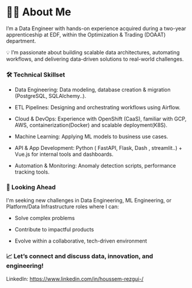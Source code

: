 # 👨‍💻 About Me

I’m a Data Engineer with hands-on experience acquired during a two-year apprenticeship at EDF, within the Optimization & Trading (DOAAT) department.

💡 I’m passionate about building scalable data architectures, automating workflows, and delivering data-driven solutions to real-world challenges.

### 🛠️ Technical Skillset

- Data Engineering: Data modeling, database creation & migration (PostgreSQL, SQLAlchemy..).

- ETL Pipelines: Designing and orchestrating workflows using Airflow.
- Cloud & DevOps: Experience with OpenShift (CaaS), familiar with GCP, AWS, containerization(Docker) and scalable deployment(K8S).
- Machine Learning: Applying ML models to business use cases.
- API & App Development: Python ( FastAPI, Flask, Dash , streamlit..) + Vue.js for internal tools and dashboards.
- Automation & Monitoring: Anomaly detection scripts, performance tracking tools.

### 🚀 Looking Ahead

I'm seeking new challenges in Data Engineering, ML Engineering, or Platform/Data Infrastructure roles where I can:

 - Solve complex problems

- Contribute to impactful products

- Evolve within a collaborative, tech-driven environment

### 📈 Let’s connect and discuss data, innovation, and engineering!

LinkedIn: https://www.linkedin.com/in/houssem-rezgui-/
